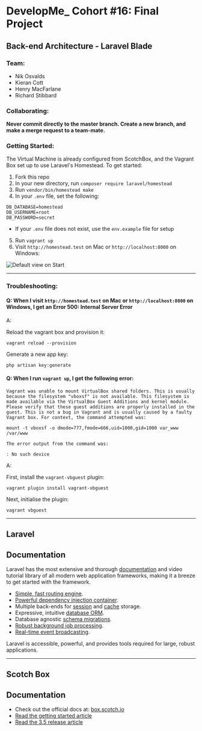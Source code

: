 # DevelopMe_ Cohort #16: Final Project
## Back-end Architecture - Laravel Blade

### Team:
- Nik Osvalds
- Kieran Cott
- Henry MacFarlane
- Richard Stibbard

### Collaborating:

**Never commit directly to the master branch. Create a new branch, and make a merge request to a team-mate.**

### Getting Started:

The Virtual Machine is already configured from ScotchBox, and the Vagrant Box set up to use Laravel's Homestead. To get started:

1. Fork this repo
2. In your new directory, run `composer require laravel/homestead`
3. Run `vendor/bin/homestead make`
4. In your `.env` file, set the following:
```
DB_DATABASE=homestead
DB_USERNAME=root
DB_PASSWORD=secret
```
* If your `.env` file does not exist, use the `env.example` file for setup
5. Run `vagrant up`
6. Visit `http://homestead.test` on Mac or `http://localhost:8000` on Windows:

![Default view on Start](https://imgur.com/v6YqxSl.jpg?)

---

### Troubleshooting:

#### Q: When I visit `http://homestead.test` on Mac or `http://localhost:8000` on Windows, I get an Error 500: Internal Server Error
A:

Reload the vagrant box and provision it:

`vagrant reload --provision`


Generate a new app key:

`php artisan key:generate`

#### Q: When I run `vagrant up`, I get the following error:
```
Vagrant was unable to mount VirtualBox shared folders. This is usually
because the filesystem "vboxsf" is not available. This filesystem is
made available via the VirtualBox Guest Additions and kernel module.
Please verify that these guest additions are properly installed in the
guest. This is not a bug in Vagrant and is usually caused by a faulty
Vagrant box. For context, the command attempted was:

mount -t vboxsf -o dmode=777,fmode=666,uid=1000,gid=1000 var_www /var/www

The error output from the command was:

: No such device
```
A:

First, install the `vagrant-vbguest` plugin:

`vagrant plugin install vagrant-vbguest`


Next, initialise the plugin:

`vagrant vbguest`

---

## Laravel

## Documentation

Laravel has the most extensive and thorough [documentation](https://laravel.com/docs) and video tutorial library of all modern web application frameworks, making it a breeze to get started with the framework.

- [Simple, fast routing engine](https://laravel.com/docs/routing).
- [Powerful dependency injection container](https://laravel.com/docs/container).
- Multiple back-ends for [session](https://laravel.com/docs/session) and [cache](https://laravel.com/docs/cache) storage.
- Expressive, intuitive [database ORM](https://laravel.com/docs/eloquent).
- Database agnostic [schema migrations](https://laravel.com/docs/migrations).
- [Robust background job processing](https://laravel.com/docs/queues).
- [Real-time event broadcasting](https://laravel.com/docs/broadcasting).

Laravel is accessible, powerful, and provides tools required for large, robust applications.

---

## Scotch Box

## Documentation

* Check out the official docs at: [box.scotch.io](https://box.scotch.io)
* [Read the getting started article](https://scotch.io/bar-talk/introducing-scotch-box-a-vagrant-lamp-stack-that-just-works)
* [Read the 3.5 release article](https://scotch.io/bar-talk/announcing-scotch-box-v35-and-scotch-box-pro-v15-the-big-switcheroo)
